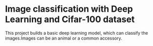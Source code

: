 # Image classification with Deep Learning and Cifar-100 dataset
This project builds a basic deep learning model, which can classify the images.Images can be an animal or a common accessory.
